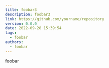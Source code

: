```yaml
---
title: foobar3
description: foobar3
link: https://github.com/yourname/repository
version: 0.0.0
date: 2022-09-28 15:39:54
tags:
  - foobar
authors:
  - foobar
---
```


foobar
